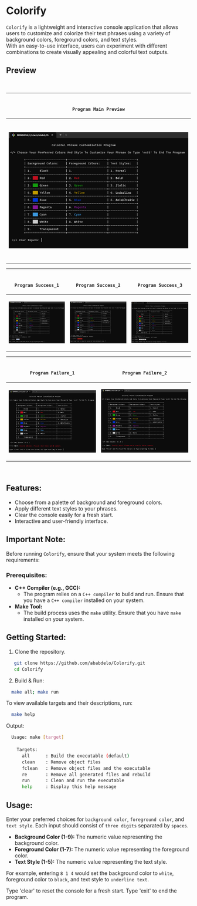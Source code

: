 # Colorify

` Colorify ` is a lightweight and interactive console application that allows users to customize and colorize their text phrases using a variety of background colors, foreground colors, and text styles.<br> With an easy-to-use interface, users can experiment with different combinations to create visually appealing and colorful text outputs.

## Preview
<br>

  |       <br><p align="center"> ` Program Main Preview ` </p>      |
  | :----------------------------------------------: |
  | <br> <a>&emsp;&emsp;&emsp;&emsp;&emsp;&emsp;&emsp;&emsp;<img src=https://github.com/ababdelo/Colorify/blob/preview/preview/main.png width="700"> &emsp;&emsp;&emsp;&emsp;&emsp;&emsp;&emsp;&emsp;&emsp;</a> <br><br> |

  |       <br><p align="center"> `Program Success_1` </p>       |    <br><p align="center"> `Program Success_2` </p>     |       <br><p align="center"> `Program Success_3` </p>       |
  | :----------------------------------------------: | :------------------------------------------: | :----------------------------------------------: |
  | <br> <a><img align="center" src=https://github.com/ababdelo/Colorify/blob/preview/preview/success_1.png> </a> <br><br> | <br> <a> <img align="center" src=https://github.com/ababdelo/Colorify/blob/preview/preview/success_2.png> </a> <br><br> | <br> <a><img align="center" src=https://github.com/ababdelo/Colorify/blob/preview/preview/success_3.png> </a> <br><br> |

  |       <br><p align="center"> `Program Failure_1` </p>       |    <br><p align="center"> `Program Failure_2` </p>     |
  | :----------------------------------------------: | :------------------------------------------: |
  | <br> <a><img align="center" src=https://github.com/ababdelo/Colorify/blob/preview/preview/failure_1.png> </a> <br><br> | <br> <a> <img src=https://github.com/ababdelo/Colorify/blob/preview/preview/failure_2.png> </a> <br><br> |

<br>

## Features:

- Choose from a palette of background and foreground colors.
- Apply different text styles to your phrases.
- Clear the console easily for a fresh start.
- Interactive and user-friendly interface.

## Important Note:

Before running ` Colorify `, ensure that your system meets the following requirements:

### Prerequisites:

- **C++ Compiler (e.g., GCC):**
  - The program relies on a ` C++ compiler ` to build and run. Ensure that you have a ` C++ compiler ` installed on your system.
- **Make Tool:**
  - The build process uses the ` make ` utility. Ensure that you have ` make ` installed on your system.

## Getting Started:

1. Clone the repository.
  ```bash
     git clone https://github.com/ababdelo/Colorify.git
     cd Colorify
  ```

2. Build & Run:
  ```bash
    make all; make run
  ```

To view available targets and their descriptions, run:

```bash
  make help
```
Output:

```bash
  Usage: make [target]
  
    Targets:
      all      : Build the executable (default)
      clean    : Remove object files
      fclean   : Remove object files and the executable
      re       : Remove all generated files and rebuild
      run      : Clean and run the executable
      help     : Display this help message
```

## Usage:

Enter your preferred choices for ` background color `, ` foreground color `, and ` text style `. Each input should consist of ` three digits ` separated by ` spaces `.

- **Background Color (1-9):** The numeric value representing the background color.
- **Foreground Color (1-7):** The numeric value representing the foreground color.
- **Text Style (1-5):** The numeric value representing the text style.

For example, entering `8 1 4` would set the background color to ` white `, foreground color to ` black `, and text style to ` underline text `.

Type 'clear' to reset the console for a fresh start. Type 'exit' to end the program.
